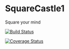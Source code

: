 # SquareCastle1
Square your mind

[![Build Status](https://travis-ci.org/SimonSimonson/SquareCastle1.svg?branch=master)](https://travis-ci.org/SimonSimonson/SquareCastle1)

[![Coverage Status](https://coveralls.io/repos/github/SimonSimonson/SquareCastle1/badge.svg?branch=master)](https://coveralls.io/github/SimonSimonson/SquareCastle1?branch=master)
